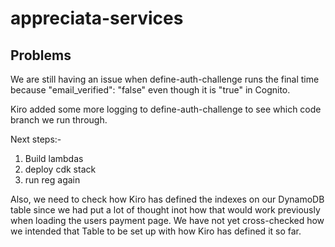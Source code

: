 # appreciata-services


## Problems

We are still having an issue when define-auth-challenge runs the final time because "email_verified": "false" even though it is "true" in Cognito.

Kiro added some more logging to define-auth-challenge to see which code branch we run through.

Next steps:-

1. Build lambdas
2. deploy cdk stack
3. run reg again


Also, we need to check how Kiro has defined the indexes on our DynamoDB table since we had put a lot of thought inot how that would work previously when loading the users payment page. We have not yet cross-checked how we intended that Table to be set up with how Kiro has defined it so far.